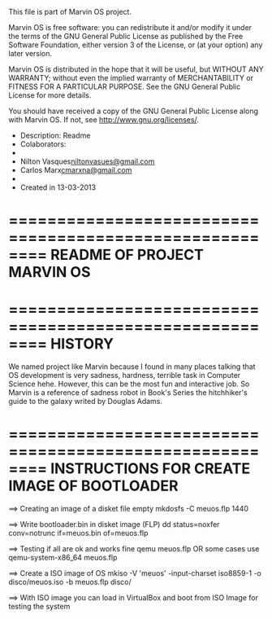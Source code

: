 This file is part of Marvin OS project.
   
Marvin OS is free software: you can redistribute it and/or modify
it under the terms of the GNU General Public License as published by
the Free Software Foundation, either version 3 of the License, or
(at your option) any later version.

Marvin OS is distributed in the hope that it will be useful,
but WITHOUT ANY WARRANTY; without even the implied warranty of
MERCHANTABILITY or FITNESS FOR A PARTICULAR PURPOSE.  See the
GNU General Public License for more details.

You should have received a copy of the GNU General Public License
along with Marvin OS.  If not, see <http://www.gnu.org/licenses/>.

*	Description: Readme 
*	Colaborators:
*
*	Nilton Vasques<niltonvasues@gmail.com>
* 	Carlos Marx<cmarxna@gmail.com>
*
*	Created in 13-03-2013

========================================================
README OF PROJECT MARVIN OS
========================================================


========================================================
HISTORY
========================================================
 We named project like Marvin because I found in many places
 talking that OS development is very sadness, hardness,
 terrible task in Computer Science hehe. 
 However, this can be the most fun and interactive job.
 So Marvin is a reference of sadness robot in Book's Series
 the hitchhiker's guide to the galaxy writed by Douglas Adams.

========================================================
INSTRUCTIONS FOR CREATE IMAGE OF BOOTLOADER
========================================================
==> Creating an image of a disket file empty 
mkdosfs -C meuos.flp 1440

==> Write bootloader.bin in disket image (FLP)
dd status=noxfer conv=notrunc if=meuos.bin of=meuos.flp

==> Testing if all are ok and works fine
qemu meuos.flp OR some cases use qemu-system-x86_64 meuos.flp

==> Create a ISO image of OS
mkiso -V 'meuos' -input-charset iso8859-1 -o disco/meuos.iso -b meuos.flp disco/

==> With ISO image you can load in VirtualBox and boot from ISO Image for testing the system
